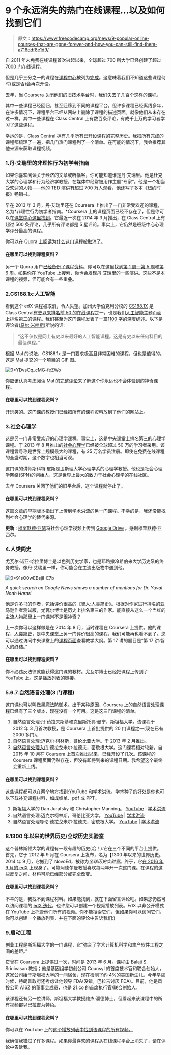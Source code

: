 # 9 个永远消失的热门在线课程…以及如何找到它们

> 原文：<https://www.freecodecamp.org/news/9-popular-online-courses-that-are-gone-forever-and-how-you-can-still-find-them-a716ddf8e1d9/>

自 2011 年末免费在线课程首次兴起以来，全球超过 700 所大学已经创建了超过[7000 门在线课程](https://www.class-central.com/)。

但是几乎三分之一的课程在[课程中心](https://www.class-central.com/)被列为[完成](https://www.class-central.com/courses/past)。这意味着我们不知道这些课程何时(或是否)会再次开设。

去年，当 Coursera [关闭他们的旧技术平台](https://www.class-central.com/report/coursera-old-platform-shutdown-download-courses/)时，我们失去了几百个这样的课程。

其中一些课程已经回归，甚至迁移到不同的课程平台。但许多课程已经离线多年，在许多情况下，课程平台已经从网站上删除了课程的描述页面。就像他们从未存在过一样。其中一些课程在 Class Central 上有数百条评论，有成千上万的学习者学习了这些课程。

幸运的是，Class Central 拥有几乎所有已开设课程的完整历史。我把所有完成的课程都梳理了一遍，把几门热门课程列了一个清单。在可能的情况下，我会推荐其他来源来获取课程视频。

### 1.丹·艾瑞里的非理性行为初学者指南

如果你喜欢阅读关于经济的文章或听播客，你可能知道谁是丹·艾瑞里。他是杜克大学的心理学和行为经济学教授，在媒体中经常被用作主题“专家”。他是一个相当受欢迎的人物——他的 TED 演讲有超过 700 万人观看，他还写了多本《纽约时报》畅销书。

早在 2013 年 3 月，丹·艾瑞里还在 Coursera 上推出了一门非常受欢迎的课程，名为*非理性行为初学者指南。*Coursera 上的课程页面已经不存在了，但是你可以在[课堂中心这里找到](https://www.class-central.com/mooc/424/coursera-a-beginner-s-guide-to-irrational-behavior)。它最近一次在 2014 年 3 月推出，在 Class Central 上有超过 500 条评论，几乎所有评论都是 5 星评论。事实上，它仍然是班级中心心理学评分最高的课程。

你可以在 Quora [上阅读为什么这门课程被取消了](https://www.quora.com/Has-the-Dan-Ariely-course-been-removed-from-Coursera)。

#### 在哪里可以找到课程资料？

另一个 Quora 用户[已经备份了课程资料](https://www.quora.com/Where-can-I-find-the-videos-by-professor-Dan-Ariely-for-A-Beginners-Guide-to-Irrational-Behavior)。你可以在这里找到[第 1 周—第 5 周](https://drive.google.com/drive/u/0/folders/0B9AAtHvw6OPiX0pELUU2SEc5SlE)和[第 6 周](https://www.dropbox.com/sh/aj7ruq7ypmnttd2/AADsSyfye21BKT4GKzWf8ZAVa?dl=0)。如果你在 YouTube 上搜索，你也会发现丹·艾瑞里的一些演讲。这些不是本课程的视频，但可能会有一些重叠。

### 2.CS188.1x:人工智能

看到这个 edX 课程被取消，令人失望。加州大学伯克利分校的 [CS188.1X](https://www.class-central.com/mooc/445/edx-cs188-1x-artificial-intelligence) 是 Class Central[有史以来排名前 50 的在线课程](https://www.class-central.com/collection/top-free-online-courses)之一，也是我们[人工智能](https://www.class-central.com/subject/ai?sort=rating-up)主题页面上排名第二的课程。我们甚至为这门课程发表了一篇[1100 字的深度综述](https://www.class-central.com/report/review-edx-uc-berkeley-artificial-intelligence/)。以下是评论者([马尔·米哈斯](http://malm.teqy.net/))所说的话:

> “这不仅仅是网上有史以来最好的人工智能课程。这是有史以来任何科目的最佳课程。”

根据 Mal 的说法，CS188.1x 是一门要求极高且非常困难的课程，但也是值得的。这是 Mal 提交的一个项目的 GIF 图。

![0*YDvsOq_cMG-feZWo](img/0c98781302ea09b0a44654a2a4669620.png)

你应该认真考虑阅读 Mal 的[完整评论](https://www.class-central.com/report/review-edx-uc-berkeley-artificial-intelligence/)来了解这个你永远也不会体验到的神奇课程。

#### 在哪里可以找到课程资料？

开玩笑的。这门课的教授们已经把所有的课程资料放到了他们的网站上。

### 3.社会心理学

这是另一门非常受欢迎的心理学课程。事实上，这是中央课堂上排名第三的心理学课程。于 2013 年 8 月推出的[社会心理学](https://www.class-central.com/mooc/555/coursera-social-psychology)已经被全球超过 50 万的学习者采用。该课程曾号称是世界上规模最大的课程，有 25 万名学员注册。即使在免费在线课程的全盛时期，这个数字也相当可观。

这门课的讲师斯科特·皮斯是卫斯理大学心理学系的心理学教授。他也是社会心理学网络(SPN)的创始人，这是世界上最大的致力于社会心理学的在线社区。

去年 Coursera 关闭了他们的旧平台后，这个课程就停止了。

#### 在哪里可以找到课程资料？

这篇文章的早期版本指出了上传到学术洪流的另一门课程。不幸的是，我还没能找到社会心理学的替代来源。

**更新** : [穆罕默德·亚瑟](https://www.freecodecamp.org/news/9-popular-online-courses-that-are-gone-forever-and-how-you-can-still-find-them-a716ddf8e1d9/undefined)将社会心理学视频上传到 [Google Drive](https://drive.google.com/drive/folders/0B39jsuKsL3G8UzFIOEZzYWVMY1E) 。感谢穆罕默德·亚西尔。

### 4.人类简史

尤瓦尔·诺亚·哈拉里博士是以色列历史学家，也是耶路撒冷希伯来大学历史系的终身教授。像丹·艾瑞里一样，你可能会在主流出版物中遇到他。

![0*91sO0wEBsjiI-E7b](img/87674df55d5023c879b19dc162807398.png)

*A quick search on Google News shows a number of mentions for Dr. Yuval Noah Harari.*

他是许多书的作者，包括评价很高的《智人:人类简史》。根据对作家进行排名的亚马逊作者测试版，尤瓦尔博士是历史上排名第三的作家。能直接从这么一个当红的主流人物那里上一门课岂不是很神奇？

上一次你可以这样做是在 2014 年 8 月，当时课程在 Coursera 上提供。他的课程，[人类简史](https://www.class-central.com/mooc/566/coursera-a-brief-history-of-humankind)，是中央课堂上另一门评价很高的课程，我们可能再也看不到了。您可以通过访问中央课堂上的[课程页面](https://www.class-central.com/mooc/566/coursera-a-brief-history-of-humankind)查看教学大纲。第 17 讲的题目是“第 17 讲:智人的终结。”

#### 在哪里可以找到课程资料？

你不必违反法律就能获得这门课的教材。尤瓦尔博士已经把课程上传到了 YouTube 上。[这是播放列表](https://www.youtube.com/playlist?list=PLfc2WtGuVPdmhYaQjd449k-YeY71fiaFp)的链接。

### 5.6.7.自然语言处理(3 门课程)

这门课也可以叫做黑魔法防御术。出于某种原因，Coursera 上的自然语言处理课程已经有了三个版本，现在没有一个可用。这是这三门课程的清单。

1.  自然语言处理:丹·茹拉夫斯基和克里斯托弗·曼宁，斯坦福大学。该课程于 2012 年 3 月首次教授，是 Coursera 上首批提供的 20 门课程之一(现在已有 2000 多门)。
2.  [自然语言处理](https://www.class-central.com/mooc/836/coursera-natural-language-processing):迈克尔·柯林斯，哥伦比亚大学。于 2013 年 2 月推出。
3.  [自然语言处理入门](https://www.class-central.com/mooc/3332/coursera-introduction-to-natural-language-processing):德拉戈米尔·拉德夫，密歇根大学。这门课程相对较新，自 2015 年 10 月在 Coursera 上首次推出以来，已经开设了几次。该课程的 Coursera 课程页面仍然存在，但没有即将到来的课程日期。我希望这个最终会重新上线。

#### 在哪里可以找到课程资料？

这些课程都可以在两个地方找到:YouTube 和学术洪流。学术种子的好处是你也可以下载补充课程材料，如成绩单、pdf 或 PPT。

1.  斯坦福大学的 Dan Jurafsky 和 Christopher Manning。 [YouTube](https://www.youtube.com/watch?v=nfoudtpBV68&list=PL6397E4B26D00A269) | [学术洪流](http://academictorrents.com/details/d2c8f8f1651740520b7dfab23438d89bc8c0c0ab)
2.  自然语言处理:迈克尔柯林斯，哥伦比亚大学。 [YouTube](https://www.youtube.com/watch?v=mieV29RVpuQ&list=PLGQnlmH5d2z6ehl1bTY8BQxDTCHfr1TSY) | [学术洪流](http://academictorrents.com/details/8a8f93e18dd6c46c48ee2936ed500b1ff4cc9175)
3.  自然语言处理导论:德拉戈米尔·拉德夫，密歇根大学。 [YouTube](https://www.youtube.com/watch?v=n25JjoixM3I&list=PLLssT5z_DsK8BdawOVCCaTCO99Ya58ryR) | [学术洪流](http://academictorrents.com/details/78515f90de063ffc144be5e7e726c03849b4e0ed)

### 8.1300 年以来的世界历史/全球历史实验室

这个普林斯顿大学的课程有一段有趣的历史(哈！).它在三个不同的平台上提供。首先，它于 2012 年 9 月在 Coursera 上发布，名为【1300 年以来的世界历史。2014 年 9 月，它搬到了 NovoEd，被称为*全球历史实验室*。终于，它[在 2016 年 9 月的 edX](https://www.class-central.com/mooc/2371/edx-global-history-lab) 上现身了。可能阿德尔曼教授喜欢每两年开一次这门课。在课程的这些反复之间，材料可能已经部分或完全改变。

#### 在哪里可以找到课程资料？

不幸的是，我找不到课程材料。如果能找到，就在下面留言评论吧。如果您仍然可以访问课程的 [edX 迭代](https://www.class-central.com/mooc/2371/edx-global-history-lab)，也许您可以创建一个视频播放列表。EdX 以非公开模式在 YouTube 上托管他们所有的视频。你不能搜索它们，但如果你可以访问它们，你可以创建一个播放列表，并在下面的评论中告诉我们:)

### 9.启动工程

创业工程是斯坦福大学的一门课程，它“弥合了学术计算机科学和生产软件工程之间的差距。”

它曾在 Coursera 上提供过一次，时间是 2013 年 6 月。课程由 Balaji S. Srinivasan 教授；他是基因组学初创公司 Counsyl 的首席技术官和联合创始人，这家公司始于斯坦福大学的一间宿舍，现在检测了约 4%的美国新生儿。今年早些时候，特朗普政府还考虑让他领导 FDA(没错，巴拉吉讨厌 FDA)。目前，他是风投公司 A16Z 的董事会成员，也是 21.co 的首席执行官/联合创始人。

该课程还有另一位讲师，斯坦福大学教授维杰·潘德博士，但看起来该课程中的所有视频都以巴拉吉为特色。

#### 在哪里可以找到课程资料？

你可以在 YouTube 上的[这个播放列表中找到该课程的所有视频。](https://www.youtube.com/watch?v=u3APsyUvAZI&list=PL58C6Q25sEEFVyISrZc80RhYFpyMF_DYl)

我确信我错过了许多课程。如果你最喜欢的课程从在线课程平台上消失了，请在评论中告诉我。